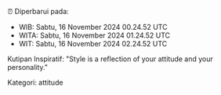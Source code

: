 ⏰ Diperbarui pada:
- WIB: Sabtu, 16 November 2024 00.24.52 UTC
- WITA: Sabtu, 16 November 2024 01.24.52 UTC
- WIT: Sabtu, 16 November 2024 02.24.52 UTC

Kutipan Inspiratif:
"Style is a reflection of your attitude and your personality."


Kategori: attitude

